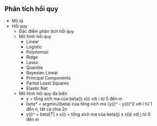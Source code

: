 <!-- markdownlint-disable MD041 -->
## Phân tích hồi quy

- Mô tả
- Hồi quy
  - Đặc điểm phân tích hồi quy
  - Mô hình hồi quy
    - Linear
    - Logistic
    - Polynomial
    - Ridge
    - Lasso
    - Quantile
    - Bayesian Linear
    - Principal Components
    - Partial Least Squares
    - Elastic Net
  - Mô hình hồi quy đa biến
    - y = tổng xích ma của beta(i) x(i) với i từ 0 đến m
    - beta* = argminJ(beta) của tổng xích ma (y(i)^ - y(i))^2 với i từ 1 đến n, tất cả chia 2n
    - y(i)^ = beta[T] x x(i) = tổng xích ma của beta(j) x x(ij) với j từ 0 đến m
